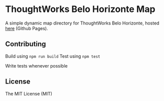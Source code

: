 # ThoughtWorks Belo Horizonte Map

A simple dynamic map directory for ThoughtWorks Belo Horizonte, hosted [here](http://brunotrecenti.com/bh-map) (Github Pages).

## Contributing

Build using `npm run build`
Test using `npm test`

Write tests whenever possible

## License

The MIT License (MIT)
